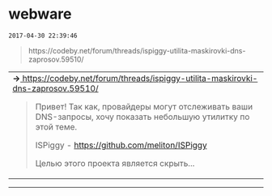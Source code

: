 # webware
`2017-04-30 22:39:46`

<blockquote>
https://codeby.net/forum/threads/ispiggy-utilita-maskirovki-dns-zaprosov.59510/
</blockquote>

<table><tr><td><b>→</b><a href="https://codeby.net/forum/threads/ispiggy-utilita-maskirovki-dns-zaprosov.59510/">
https://codeby.net/forum/threads/ispiggy-utilita-maskirovki-dns-zaprosov.59510/
</a>
<blockquote>
Привет!
Так как, провайдеры могут отслеживать ваши DNS-запросы, хочу показать небольшую утилитку по этой теме.

ISPiggy - https://github.com/meliton/ISPiggy



Целью этого проекта является скрыть...
</blockquote>
</td></tr></table>

---


